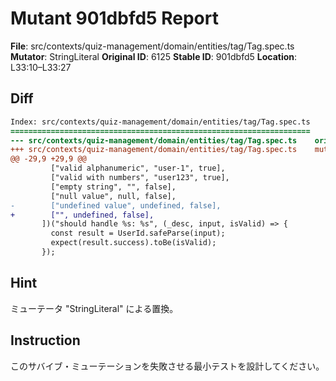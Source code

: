 # Mutant 901dbfd5 Report

**File**: src/contexts/quiz-management/domain/entities/tag/Tag.spec.ts
**Mutator**: StringLiteral
**Original ID**: 6125
**Stable ID**: 901dbfd5
**Location**: L33:10–L33:27

## Diff

```diff
Index: src/contexts/quiz-management/domain/entities/tag/Tag.spec.ts
===================================================================
--- src/contexts/quiz-management/domain/entities/tag/Tag.spec.ts	original
+++ src/contexts/quiz-management/domain/entities/tag/Tag.spec.ts	mutated #6125
@@ -29,9 +29,9 @@
         ["valid alphanumeric", "user-1", true],
         ["valid with numbers", "user123", true],
         ["empty string", "", false],
         ["null value", null, false],
-        ["undefined value", undefined, false],
+        ["", undefined, false],
       ])("should handle %s: %s", (_desc, input, isValid) => {
         const result = UserId.safeParse(input);
         expect(result.success).toBe(isValid);
       });
```

## Hint

ミューテータ "StringLiteral" による置換。

## Instruction

このサバイブ・ミューテーションを失敗させる最小テストを設計してください。
